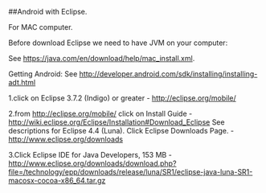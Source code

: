 ##Android with Eclipse.

For  MAC computer.

Before download Eclipse we need to have JVM on your computer:

See https://java.com/en/download/help/mac_install.xml. 

Getting Android:
See http://developer.android.com/sdk/installing/installing-adt.html

1.click on Eclipse 3.7.2 (Indigo) or greater - http://eclipse.org/mobile/

2.from http://eclipse.org/mobile/ click on Install Guide -       http://wiki.eclipse.org/Eclipse/Installation#Download_Eclipse
See descriptions for Eclipse 4.4 (Luna).
Click  Eclipse Downloads Page. - http://www.eclipse.org/downloads

3.Click Eclipse IDE for Java Developers, 153 MB - http://www.eclipse.org/downloads/download.php?file=/technology/epp/downloads/release/luna/SR1/eclipse-java-luna-SR1-macosx-cocoa-x86_64.tar.gz


